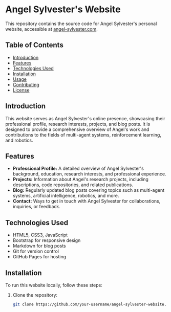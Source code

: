 # Angel Sylvester's Website

This repository contains the source code for Angel Sylvester's personal website, accessible at [angel-sylvester.com](https://angel-sylvester.com).

## Table of Contents

- [Introduction](#introduction)
- [Features](#features)
- [Technologies Used](#technologies-used)
- [Installation](#installation)
- [Usage](#usage)
- [Contributing](#contributing)
- [License](#license)

## Introduction

This website serves as Angel Sylvester's online presence, showcasing their professional profile, research interests, projects, and blog posts. It is designed to provide a comprehensive overview of Angel's work and contributions to the fields of multi-agent systems, reinforcement learning, and robotics.

## Features

- **Professional Profile:** A detailed overview of Angel Sylvester's background, education, research interests, and professional experience.
- **Projects:** Information about Angel's research projects, including descriptions, code repositories, and related publications.
- **Blog:** Regularly updated blog posts covering topics such as multi-agent systems, artificial intelligence, robotics, and more.
- **Contact:** Ways to get in touch with Angel Sylvester for collaborations, inquiries, or feedback.

## Technologies Used

- HTML5, CSS3, JavaScript
- Bootstrap for responsive design
- Markdown for blog posts
- Git for version control
- GitHub Pages for hosting

## Installation

To run this website locally, follow these steps:

1. Clone the repository:
   ```bash
   git clone https://github.com/your-username/angel-sylvester-website.git
